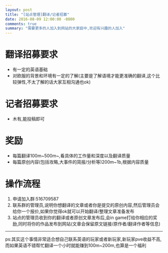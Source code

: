 ```yaml
---
layout: post
title: "[站点管理]翻译/记者招募"
date: 2016-08-09 12:00:00 -0800
comments: true
summary: "需要更多的人加入到网站的大家庭中,欢迎有兴趣的人加入"
---
```


# 翻译招募要求

* 有一定的英语基础
* 对欧服的背景和环境有一定的了解(主要是了解语境才能更准确的翻译,这个比较弹性,不太了解的话大家互相沟通也ok)

# 记者招募要求

* 木有,能投稿即可

# 奖励

* 每篇翻译100m~500m~,看具体的工作量和深度以及翻译质量
* 每篇原创内容(包括攻略,大事件的简报/分析等)200m~1b,根据内容质量

# 操作流程

1. 申请加入群:516709587
2. 联系群的管理员,说明你想翻译的文章或者你是提交的原创内容,然后管理员会给你一个报价,如果你觉得ok就可以开始翻译/整理文章准备发布
3. 站点的管理员收到你的翻译或者原创文章发布后,会in game打给你相应的奖励,同时将你的作品发布到网站(文章会保留原文链接/原作者/翻译作者等信息)

* * *

ps:其实这个事情非常适合想自己联系英语的玩家或者新玩家,新玩家pve收益不高,而如果英语不错帮忙翻译一个小时就能赚到100m~200m,也算是一个福利